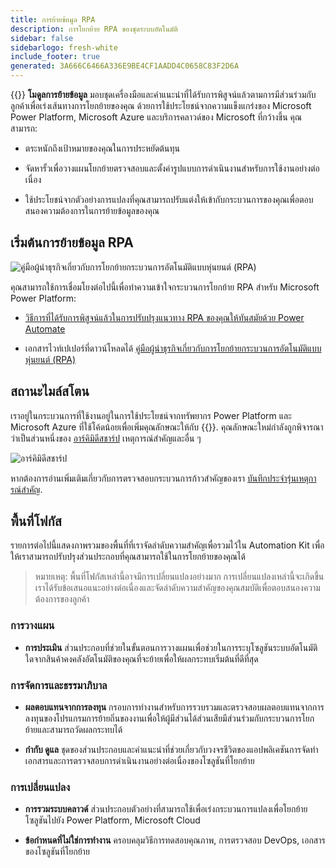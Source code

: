 ```yaml
---
title: การย้ายข้อมูล RPA
description: การโยกย้าย RPA ของชุดระบบอัตโนมัติ
sidebar: false
sidebarlogo: fresh-white
include_footer: true
generated: 3A666C6466A336E9BE4CF1AADD4C0658C83F2D6A
---
```


{{<product-name>}} **โมดูลการย้ายข้อมูล** มอบชุดเครื่องมือและคําแนะนําที่ได้รับการพิสูจน์แล้วตามการมีส่วนร่วมกับลูกค้าเพื่อเร่งเส้นทางการโยกย้ายของคุณ ด้วยการใช้ประโยชน์จากความแข็งแกร่งของ Microsoft Power Platform, Microsoft Azure และบริการคลาวด์ของ Microsoft ที่กว้างขึ้น คุณสามารถ:

- ตระหนักถึงเป้าหมายของคุณในการประหยัดต้นทุน

- จัดหารั้วเพื่อวางแผนโยกย้ายตรวจสอบและตั้งค่ารูปแบบการดําเนินงานสําหรับการใช้งานอย่างต่อเนื่อง

- ใช้ประโยชน์จากตัวอย่างการแปลงที่คุณสามารถปรับแต่งให้เข้ากับกระบวนการของคุณเพื่อตอบสนองความต้องการในการย้ายข้อมูลของคุณ

## เริ่มต้นการย้ายข้อมูล RPA

![คู่มือผู้นําธุรกิจเกี่ยวกับการโยกย้ายกระบวนการอัตโนมัติแบบหุ่นยนต์ (RPA)](https://msflowblogscdn.azureedge.net/wp-content/uploads/2022/01/RPAWhitepaper_Img-241x300.png)

คุณสามารถใช้การเชื่อมโยงต่อไปนี้เพื่อทําความเข้าใจกระบวนการโยกย้าย RPA สําหรับ Microsoft Power Platform:

- [วิธีการที่ได้รับการพิสูจน์แล้วในการปรับปรุงแนวทาง RPA ของคุณให้ทันสมัยด้วย Power Automate](https://powerautomate.microsoft.com/blog/proven-methods-to-modernize-your-rpa-approach-with-power-automate/)

- เอกสารไวท์เปเปอร์ที่ดาวน์โหลดได้ [คู่มือผู้นําธุรกิจเกี่ยวกับการโยกย้ายกระบวนการอัตโนมัติแบบหุ่นยนต์ (RPA)](https://aka.ms/PAD/RPAMigrationWhitepaper)

## สถานะไมล์สโตน

เราอยู่ในกระบวนการที่ใช้งานอยู่ในการใช้ประโยชน์จากทรัพยากร Power Platform และ Microsoft Azure ที่ใช้โค้ดน้อยเพื่อเพิ่มคุณลักษณะให้กับ {{<product-name>}}. คุณลักษณะใหม่กําลังถูกพิจารณาว่าเป็นส่วนหนึ่งของ [อาร์คิมิดีสชาร์ป](/th/releases/november-2022) เหตุการณ์สําคัญและอื่น ๆ

![อาร์คิมิดีสชาร์ป](/images/sharp-archimedes.png)

หากต้องการอ่านเพิ่มเติมเกี่ยวกับการตรวจสอบกระบวนการก้าวสําคัญของเรา [บันทึกประจํารุ่นเหตุการณ์สําคัญ](/th/releases/milestones).

## พื้นที่โฟกัส

รายการต่อไปนี้แสดงภาพรวมของพื้นที่ที่เราจัดลําดับความสําคัญเพื่อรวมไว้ใน Automation Kit เพื่อให้เราสามารถปรับปรุงส่วนประกอบที่คุณสามารถใช้ในการโยกย้ายของคุณได้

> หมายเหตุ: พื้นที่โฟกัสเหล่านี้อาจมีการเปลี่ยนแปลงอย่างมาก การเปลี่ยนแปลงเหล่านี้จะเกิดขึ้นเราได้รับข้อเสนอแนะอย่างต่อเนื่องและจัดลําดับความสําคัญของคุณสมบัติเพื่อตอบสนองความต้องการของลูกค้า

### การวางแผน

- **การประเมิน** ส่วนประกอบที่ช่วยในขั้นตอนการวางแผนเพื่อช่วยในการระบุโซลูชันระบบอัตโนมัติใดจากสินค้าคงคลังอัตโนมัติของคุณที่จะย้ายเพื่อให้ผลกระทบเริ่มต้นที่ดีที่สุด

### การจัดการและธรรมาภิบาล

- **ผลตอบแทนจากการลงทุน** กรอบการทํางานสําหรับการรวบรวมและตรวจสอบผลตอบแทนจากการลงทุนของโปรแกรมการย้ายถิ่นของงานเพื่อให้ผู้มีส่วนได้ส่วนเสียมีส่วนร่วมกับกระบวนการโยกย้ายและสามารถวัดผลกระทบได้

- **กำกับ ดูแล** ชุดของส่วนประกอบและคําแนะนําที่ช่วยเกี่ยวกับวงจรชีวิตของแอปพลิเคชันการจัดทําเอกสารและการตรวจสอบการดําเนินงานอย่างต่อเนื่องของโซลูชันที่โยกย้าย

### การเปลี่ยนแปลง

- **การรวมระบบคลาวด์** ส่วนประกอบตัวอย่างที่สามารถใช้เพื่อเร่งกระบวนการแปลงเพื่อโยกย้ายโซลูชันไปยัง Power Platform, Microsoft Cloud

- **ข้อกําหนดที่ไม่ใช่การทํางาน** ครอบคลุมวิธีการทดสอบคุณภาพ, การตรวจสอบ DevOps, เอกสารของโซลูชันที่โยกย้าย
